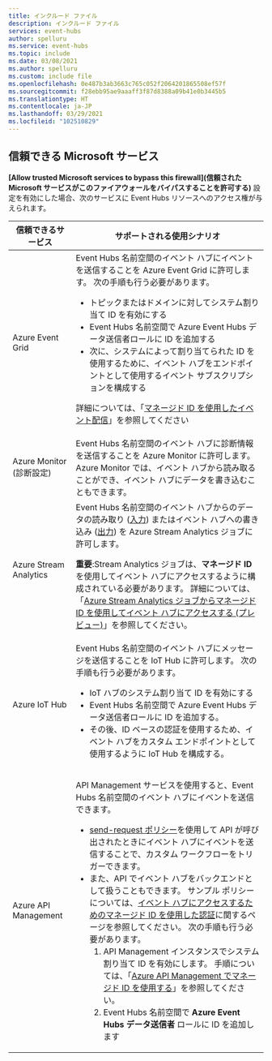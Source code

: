 ```yaml
---
title: インクルード ファイル
description: インクルード ファイル
services: event-hubs
author: spelluru
ms.service: event-hubs
ms.topic: include
ms.date: 03/08/2021
ms.author: spelluru
ms.custom: include file
ms.openlocfilehash: 0e487b3ab3663c765c052f2064201865508ef57f
ms.sourcegitcommit: f28ebb95ae9aaaff3f87d8388a09b41e0b3445b5
ms.translationtype: HT
ms.contentlocale: ja-JP
ms.lasthandoff: 03/29/2021
ms.locfileid: "102510829"
---
```

## <a name="trusted-microsoft-services"></a>信頼できる Microsoft サービス
**[Allow trusted Microsoft services to bypass this firewall]\(信頼された Microsoft サービスがこのファイアウォールをバイパスすることを許可する\)** 設定を有効にした場合、次のサービスに Event Hubs リソースへのアクセス権が与えられます。

| 信頼できるサービス | サポートされる使用シナリオ | 
| --------------- | ------------------------- | 
| Azure Event Grid | Event Hubs 名前空間のイベント ハブにイベントを送信することを Azure Event Grid に許可します。 次の手順も行う必要があります。 <ul><li>トピックまたはドメインに対してシステム割り当て ID を有効にする</li><li>Event Hubs 名前空間で Azure Event Hubs データ送信者ロールに ID を追加する</li><li>次に、システムによって割り当てられた ID を使用するために、イベント ハブをエンドポイントとして使用するイベント サブスクリプションを構成する</li></ul> <p>詳細については、「[マネージド ID を使用したイベント配信](../articles/event-grid/managed-service-identity.md)」を参照してください</p>|
| Azure Monitor (診断設定) | Event Hubs 名前空間のイベント ハブに診断情報を送信することを Azure Monitor に許可します。 Azure Monitor では、イベント ハブから読み取ることができ、イベント ハブにデータを書き込むこともできます。 |
| Azure Stream Analytics | Event Hubs 名前空間のイベント ハブからのデータの読み取り ([入力](../articles/stream-analytics/stream-analytics-add-inputs.md)) またはイベント ハブへの書き込み ([出力](../articles/stream-analytics/event-hubs-output.md)) を Azure Stream Analytics ジョブに許可します。 <p>**重要**:Stream Analytics ジョブは、**マネージド ID** を使用してイベント ハブにアクセスするように構成されている必要があります。 詳細については、「[Azure Stream Analytics ジョブからマネージド ID を使用してイベント ハブにアクセスする (プレビュー)](../articles/stream-analytics/event-hubs-managed-identity.md)」を参照してください。 </p>|
| Azure IoT Hub | Event Hubs 名前空間のイベント ハブにメッセージを送信することを IoT Hub に許可します。 次の手順も行う必要があります。 <ul><li>IoT ハブのシステム割り当て ID を有効にする</li><li>Event Hubs 名前空間で Azure Event Hubs データ送信者ロールに ID を追加する。</li><li>その後、ID ベースの認証を使用するため、イベント ハブをカスタム エンドポイントとして使用するように IoT Hub を構成する。</li></ul>
| Azure API Management | <p>API Management サービスを使用すると、Event Hubs 名前空間のイベント ハブにイベントを送信できます。</p> <ul><li>[send-request ポリシー](../articles/api-management/api-management-sample-send-request.md)を使用して API が呼び出されたときにイベント ハブにイベントを送信することで、カスタム ワークフローをトリガーできます。</li><li>また、API でイベント ハブをバックエンドとして扱うこともできます。 サンプル ポリシーについては、[イベント ハブにアクセスするためのマネージド ID を使用した認証](https://github.com/Azure/api-management-policy-snippets/blob/master/examples/Authenticate%20using%20Managed%20Identity%20to%20access%20Event%20Hub.xml)に関するページを参照してください。 次の手順も行う必要があります。<ol><li>API Management インスタンスでシステム割り当て ID を有効にします。 手順については、「[Azure API Management でマネージド ID を使用する](../articles/api-management/api-management-howto-use-managed-service-identity.md)」を参照してください。</li><li>Event Hubs 名前空間で **Azure Event Hubs データ送信者** ロールに ID を追加します</li></ol></li></ul> | 
